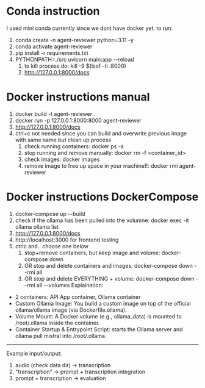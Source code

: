 # Conda instruction
I used mini conda currently since we dont have docker yet. to run:
1. conda create -n agent-reviewer python=3.11 -y
2. conda activate agent-reviewer
3. pip install -r requirements.txt
4. PYTHONPATH=./src uvicorn main:app --reload
   1. to kill process do: kill -9 $(lsof -ti :8000)
   2. http://127.0.0.1:8000/docs

# Docker instructions manual
1. docker build -t agent-reviewer .
2. docker run -p 127.0.0.1:8000:8000 agent-reviewer
3. http://127.0.0.1:8000/docs
4. ctrl+c
   not needed since you can build and overwrite previous image with same name but clean up process
   1. check running containers: docker ps -a
   2. stop running and remove manually: docker rm -f <container_id>
   3. check images: docker images
   4. remove image to free up space in your machine!!: docker rmi agent-reviewer

# Docker instructions DockerCompose
1. docker-compose up --build
2. check if the ollama has been pulled into the volumne: docker exec -it ollama ollama list
3. http://127.0.0.1:8000/docs
4. http://localhost:3000 for frontend testing
4. ctrlc and.. choose one below
   1.    stop+remove containers, but keep image and volume: docker-compose down
   2.    OR stop and delete containers and images: docker-compose down --rmi all
   3.    OR stop and delete EVERYTHING + volume: docker-compose down --rmi all --volumes
Explaination: 
- 2 containers: API App container, Ollama container
- Custom Ollama Image: You build a custom image on top of the official ollama/ollama image (via Dockerfile.ollama).
- Volume Mount: A Docker volume (e.g., ollama_data) is mounted to /root/.ollama inside the container.
- Container Startup & Entrypoint Script: starts the Ollama server and ollama pull mistral into /root/.ollama.

---

Example input/output:

1. audio (check data dir) -> transcription
2. "transcription" -> prompt + transcription integration
3. prompt + transcription -> evaluation

